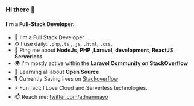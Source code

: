 ### Hi there 👋

#### I'm a Full-Stack Developer.

- 🏢 I'm a Full Stack Developer
- ⚙️ I use daily: `.php`,`.ts` ,`.js`, `.html`, `.css`, 
- 💬 Ping me about **NodeJs**, **PHP** ,**Laravel**, **development**, **ReactJS**, **Serverless**
- 🌍 I'm mostly active within the **Laravel Community on StackOverflow**
- 🌱 Learning all about **Open Source**
- 🎙 Currently Saving lives on  [Stackoverflow](https://stackoverflow.com/users/3949993/adnan-mumtaz)
- ⚡️ Fun fact: I Love Cloud and Serverless technologies.
- 📫 Reach me: [twitter.com/adnanmayo](https://twitter.com/adnanmayo)


